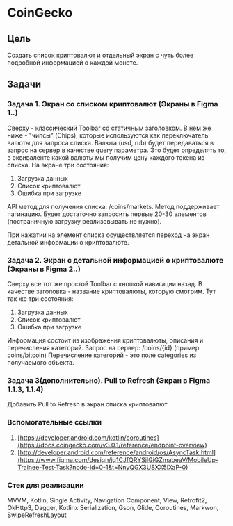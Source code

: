 # CoinGecko
## Цель
Создать список криптовалют и отдельный экран с чуть более подробной информацией о каждой монете.

## Задачи
### Задача 1. Экран со списком криптовалют (Экраны в Figma 1.*.*)
Сверху - классический Toolbar со статичным заголовком. В нем же ниже - "чипсы" (Chips), которые используются как переключатель валюты для запроса списка. Валюта (usd, rub) будет передаваться в запрос на сервер в качестве query параметра. Это будет определять то, в эквиваленте какой валюты мы получим цену каждого токена из списка. На экране три состояния:

1. Загрузка данных
2. Список криптовалют
3. Ошибка при загрузке

API метод для получения списка: /coins/markets. Метод поддерживает пагинацию. Будет достаточно запросить первые 20-30 элементов (постраничную загрузку реализовывать не нужно).

При нажатии на элемент списка осуществляется переход на экран детальной информации о криптовалюте.

### Задача 2. Экран с детальной информацией о криптовалюте (Экраны в Figma 2.*.*)
Сверху все тот же простой Toolbar с кнопкой навигации назад. В качестве заголовка - название криптовалюты, которую смотрим. Тут так же три состояния:

1. Загрузка данных
2. Список криптовалют
3. Ошибка при загрузке

Информация состоит из изображения криптовалюты, описания и перечисления категорий. Запрос на сервер: /coins/{id} (пример: coins/bitcoin) Перечисление категорий - это поле categories из получаемого объекта.

### Задача 3(дополнительно). Pull to Refresh (Экран в Figma 1.1.3, 1.1.4)
Добавить Pull to Refresh в экран списка криптовалют

### Вспомогательные ссылки
1. [https://developer.android.com/kotlin/coroutines](https://docs.coingecko.com/v3.0.1/reference/endpoint-overview)
2. [http://developer.android.com/reference/android/os/AsyncTask.html](https://www.figma.com/design/jq1CJfQRYSjIGiGZmabeaV/MobileUp-Trainee-Test-Task?node-id=0-1&t=NnyQGX3USXX5lXaP-0)

### Стек для реализации
MVVM, Kotlin, Single Activity, Navigation Component, View, Retrofit2, OkHttp3, Dagger, Kotlinx Serialization, Gson, Glide, Coroutines, Markwon, SwipeRefreshLayout
